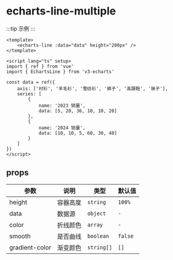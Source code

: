 <script lang="ts" setup>
import EchartsLineMultiple from '@/echarts/line/echarts-line-multiple.vue'
</script>

# echarts-line-multiple

:::tip 示例
<echarts-line-multiple />
:::

```vue
<template>
    <echarts-line :data="data" height="200px" />
</template>

<script lang="ts" setup>
import { ref } from 'vue'
import { EchartsLine } from 'v3-echarts'

const data = ref({
    axis: ['衬衫', '羊毛衫', '雪纺衫', '裤子', '高跟鞋', '袜子'],
    series: [
        {
            name: '2023 销量',
            data: [5, 20, 36, 10, 10, 20]
        },
        {
            name: '2024 销量',
            data: [10, 10, 5, 60, 30, 40]
        }
    ]
})
</script>
```

## props

| 参数           | 说明     | 类型       | 默认值  |
| -------------- | -------- | ---------- | ------- |
| height         | 容器高度 | `string`   | `100%`  |
| data           | 数据源   | `object`   | `-`     |
| color          | 折线颜色 | `array`    | `-`     |
| smooth         | 是否曲线 | `boolean`  | `false` |
| gradient-color | 渐变颜色 | `string[]` | `[]`    |
